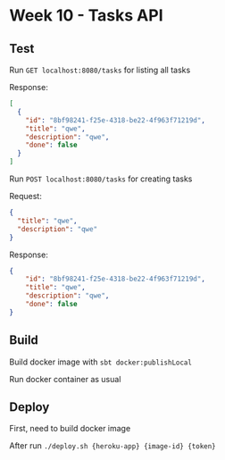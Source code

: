 # Week 10 - Tasks API

## Test

Run `GET localhost:8080/tasks` for listing all tasks

Response:
```json
[
  {
    "id": "8bf98241-f25e-4318-be22-4f963f71219d",
    "title": "qwe",
    "description": "qwe",
    "done": false
  }
]
```

Run `POST localhost:8080/tasks` for creating tasks

Request:
```json
{
  "title": "qwe",
  "description": "qwe"
}
```

Response:
```json
{
    "id": "8bf98241-f25e-4318-be22-4f963f71219d",
    "title": "qwe",
    "description": "qwe",
    "done": false
}
```

## Build

Build docker image with `sbt docker:publishLocal`

Run docker container as usual

## Deploy

First, need to build docker image

After run `./deploy.sh {heroku-app} {image-id} {token}`
